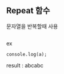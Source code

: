 ## Repeat 함수

문자열을 반복할때 사용

```string.repeat( count )

```

ex

```let a = 'abc'.repeat( 2 );
console.log(a);
```

result : abcabc
